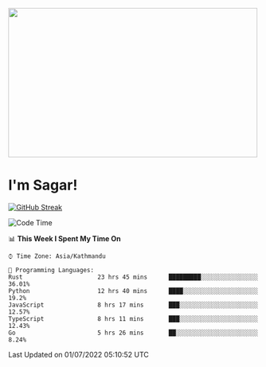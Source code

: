 
<img src="https://media.giphy.com/media/3ornk57KwDXf81rjWM/giphy.gif" width="500" height="300" frameBorder="0" class="giphy-embed" allowFullScreen></img>

#   I'm Sagar!
[![GitHub Streak](https://github-readme-streak-stats.herokuapp.com/?user=sgr2848)](https://git.io/streak-stats)
<!--START_SECTION:waka-->
![Code Time](http://img.shields.io/badge/Code%20Time-0%20secs-blue)

📊 **This Week I Spent My Time On** 

```text
⌚︎ Time Zone: Asia/Kathmandu

💬 Programming Languages: 
Rust                     23 hrs 45 mins      █████████░░░░░░░░░░░░░░░░   36.01% 
Python                   12 hrs 40 mins      ████░░░░░░░░░░░░░░░░░░░░░   19.2% 
JavaScript               8 hrs 17 mins       ███░░░░░░░░░░░░░░░░░░░░░░   12.57% 
TypeScript               8 hrs 11 mins       ███░░░░░░░░░░░░░░░░░░░░░░   12.43% 
Go                       5 hrs 26 mins       ██░░░░░░░░░░░░░░░░░░░░░░░   8.24%

```


 Last Updated on 01/07/2022 05:10:52 UTC
<!--END_SECTION:waka-->
